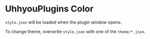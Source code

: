 # UhhyouPlugins Color
`style.json` will be loaded when the plugin window opens.

To change theme, overwrite `style.json` with one of the `theme/*.json`.
